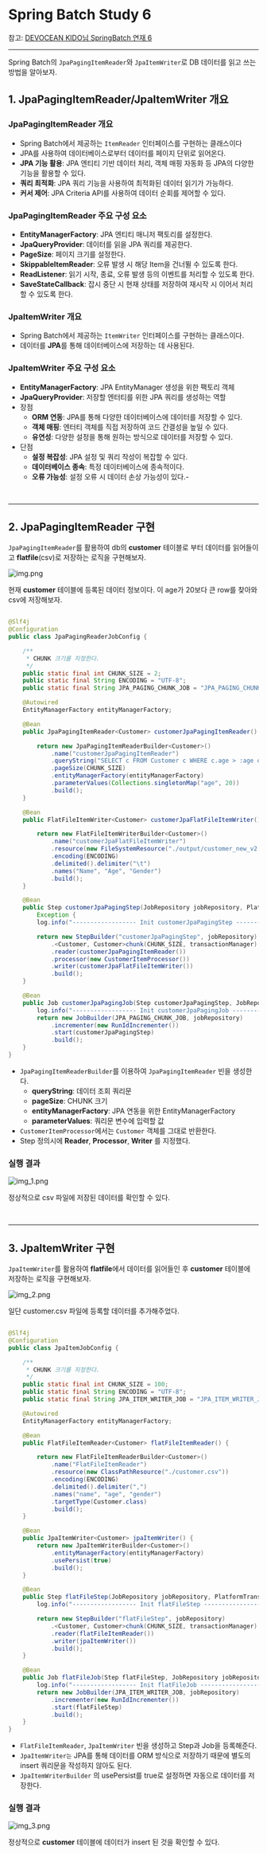 # Spring Batch Study 6

참고: [DEVOCEAN KIDO님 SpringBatch 연재 6](https://devocean.sk.com/blog/techBoardDetail.do?ID=166902)

---

Spring Batch의 `JpaPagingItemReader`와 `JpaItemWriter`로 DB 데이터를 읽고 쓰는 방법을 알아보자.

## 1. JpaPagingItemReader/JpaItemWriter 개요

### JpaPagingItemReader 개요

- Spring Batch에서 제공하는 `ItemReader` 인터페이스를 구현하는 클래스이다
- JPA를 사용하여 데이터베이스로부터 데이터를 페이지 단위로 읽어온다.
- **JPA 기능 활용**: JPA 엔티티 기반 데이터 처리, 객체 매핑 자동화 등 JPA의 다양한 기능을 활용할 수 있다.
- **쿼리 최적화**: JPA 쿼리 기능을 사용하여 최적화된 데이터 읽기가 가능하다.
- **커서 제어**: JPA Criteria API를 사용하여 데이터 순회를 제어할 수 있다.

### JpaPagingItemReader 주요 구성 요소

- **EntityManagerFactory**: JPA 엔티티 매니저 팩토리를 설정한다.
- **JpaQueryProvider**: 데이터를 읽을 JPA 쿼리를 제공한다.
- **PageSize**: 페이지 크기를 설정한다.
- **SkippableItemReader**: 오류 발생 시 해당 Item을 건너뛸 수 있도록 한다.
- **ReadListener**: 읽기 시작, 종료, 오류 발생 등의 이벤트를 처리할 수 있도록 한다.
- **SaveStateCallback**: 잡시 중단 시 현재 상태를 저장하여 재시작 시 이어서 처리할 수 있도록 한다.

### JpaItemWriter 개요

- Spring Batch에서 제공하는 `ItemWriter` 인터페이스를 구현하는 클래스이다.
- 데이터를 **JPA**를 통해 데이터베이스에 저장하는 데 사용된다.

### JpaItemWriter 주요 구성 요소

- **EntityManagerFactory**: JPA EntityManager 생성을 위한 팩토리 객체
- **JpaQueryProvider**: 저장할 엔터티를 위한 JPA 쿼리를 생성하는 역할
- 장점
    - **ORM 연동**: JPA를 통해 다양한 데이터베이스에 데이터를 저장할 수 있다.
    - **객체 매핑**: 엔터티 객체를 직접 저장하여 코드 간결성을 높일 수 있다.
    - **유연성**: 다양한 설정을 통해 원하는 방식으로 데이터를 저장할 수 있다.
- 단점
    - **설정 복잡성**: JPA 설정 및 쿼리 작성이 복잡할 수 있다.
    - **데이터베이스 종속**: 특정 데이터베이스에 종속적이다.
    - **오류 가능성**: 설정 오류 시 데이터 손상 가능성이 있다.-

<br>

---

## 2. JpaPagingItemReader 구현

`JpaPagingItemReader`를 활용하여 db의 **customer** 테이블로 부터 데이터를 읽어들이고 **flatfile**(csv)로 저장하는 로직을 구현해보자.

![img.png](img.png)

현재 **customer** 테이블에 등록된 데이터 정보이다. 이 age가 20보다 큰 row를 찾아와 csv에 저장해보자.

```java

@Slf4j
@Configuration
public class JpaPagingReaderJobConfig {

	/**
	 * CHUNK 크기를 지정한다.
	 */
	public static final int CHUNK_SIZE = 2;
	public static final String ENCODING = "UTF-8";
	public static final String JPA_PAGING_CHUNK_JOB = "JPA_PAGING_CHUNK_JOB";

	@Autowired
	EntityManagerFactory entityManagerFactory;

	@Bean
	public JpaPagingItemReader<Customer> customerJpaPagingItemReader() {

		return new JpaPagingItemReaderBuilder<Customer>()
			.name("customerJpaPagingItemReader")
			.queryString("SELECT c FROM Customer c WHERE c.age > :age order by id desc")
			.pageSize(CHUNK_SIZE)
			.entityManagerFactory(entityManagerFactory)
			.parameterValues(Collections.singletonMap("age", 20))
			.build();
	}

	@Bean
	public FlatFileItemWriter<Customer> customerJpaFlatFileItemWriter() {

		return new FlatFileItemWriterBuilder<Customer>()
			.name("customerJpaFlatFileItemWriter")
			.resource(new FileSystemResource("./output/customer_new_v2.csv"))
			.encoding(ENCODING)
			.delimited().delimiter("\t")
			.names("Name", "Age", "Gender")
			.build();
	}

	@Bean
	public Step customerJpaPagingStep(JobRepository jobRepository, PlatformTransactionManager transactionManager) throws
		Exception {
		log.info("------------------ Init customerJpaPagingStep -----------------");

		return new StepBuilder("customerJpaPagingStep", jobRepository)
			.<Customer, Customer>chunk(CHUNK_SIZE, transactionManager)
			.reader(customerJpaPagingItemReader())
			.processor(new CustomerItemProcessor())
			.writer(customerJpaFlatFileItemWriter())
			.build();
	}

	@Bean
	public Job customerJpaPagingJob(Step customerJpaPagingStep, JobRepository jobRepository) {
		log.info("------------------ Init customerJpaPagingJob -----------------");
		return new JobBuilder(JPA_PAGING_CHUNK_JOB, jobRepository)
			.incrementer(new RunIdIncrementer())
			.start(customerJpaPagingStep)
			.build();
	}
}
```

- `JpaPagingItemReaderBuilder`를 이용하여 `JpaPagingItemReader` 빈을 생성한다.
    - **queryString**: 데이터 조회 쿼리문
    - **pageSize**: CHUNK 크기
    - **entityManagerFactory**: JPA 연동을 위한 EntityManagerFactory
    - **parameterValues**: 쿼리문 변수에 입력할 값
- `CustomerItemProcessor`에서는 `Customer` 객체를 그대로 반환한다.
- Step 정의시에 **Reader**, **Processor**, **Writer** 를 지정했다.

### 실행 결과

![img_1.png](img_1.png)

정상적으로 csv 파일에 저장된 데이터를 확인할 수 있다.

<br>

---

## 3. JpaItemWriter 구현

`JpaItemWriter`를 활용하여 **flatfile**에서 데이터를 읽어들인 후 **customer** 테이블에 저장하는 로직을 구현해보자.

![img_2.png](img_2.png)

일단 customer.csv 파일에 등록할 데이터를 추가해주었다.

```java

@Slf4j
@Configuration
public class JpaItemJobConfig {

	/**
	 * CHUNK 크기를 지정한다.
	 */
	public static final int CHUNK_SIZE = 100;
	public static final String ENCODING = "UTF-8";
	public static final String JPA_ITEM_WRITER_JOB = "JPA_ITEM_WRITER_JOB";

	@Autowired
	EntityManagerFactory entityManagerFactory;

	@Bean
	public FlatFileItemReader<Customer> flatFileItemReader() {

		return new FlatFileItemReaderBuilder<Customer>()
			.name("FlatFileItemReader")
			.resource(new ClassPathResource("./customer.csv"))
			.encoding(ENCODING)
			.delimited().delimiter(",")
			.names("name", "age", "gender")
			.targetType(Customer.class)
			.build();
	}

	@Bean
	public JpaItemWriter<Customer> jpaItemWriter() {
		return new JpaItemWriterBuilder<Customer>()
			.entityManagerFactory(entityManagerFactory)
			.usePersist(true)
			.build();
	}

	@Bean
	public Step flatFileStep(JobRepository jobRepository, PlatformTransactionManager transactionManager) {
		log.info("------------------ Init flatFileStep -----------------");

		return new StepBuilder("flatFileStep", jobRepository)
			.<Customer, Customer>chunk(CHUNK_SIZE, transactionManager)
			.reader(flatFileItemReader())
			.writer(jpaItemWriter())
			.build();
	}

	@Bean
	public Job flatFileJob(Step flatFileStep, JobRepository jobRepository) {
		log.info("------------------ Init flatFileJob -----------------");
		return new JobBuilder(JPA_ITEM_WRITER_JOB, jobRepository)
			.incrementer(new RunIdIncrementer())
			.start(flatFileStep)
			.build();
	}
}
```

- `FlatFileItemReader`, `JpaItemWriter` 빈을 생성하고 Step과 Job을 등록해준다.
- `JpaItemWriter는` JPA를 통해 데이터를 ORM 방식으로 저장하기 때문에 별도의 insert 쿼리문을 작성하지 않아도 된다.
- `JpaItemWriterBuilder` 의 usePersist를 true로 설정하면 자동으로 데이터를 저장한다.

### 실행 결과

![img_3.png](img_3.png)

정상적으로 **customer** 테이블에 데이터가 insert 된 것을 확인할 수 있다.
